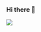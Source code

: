### Hi there 👋

![](https://komarev.com/ghpvc/?username=201851019-iiitv&style=flat-square)


<!--
**201851019-iiitv/201851019-iiitv** is a ✨ _special_ ✨ repository because its `README.md` (this file) appears on your GitHub profile.

Here are some ideas to get you started:

- 🔭 I’m currently pursuing B.tech in Computer Science and Engineering  from Indian Institute of Information Technology Vadodara. 
- 🌱 I’m currently learning  Blockchain .
- 👯 I’m looking to collaborate on Web Developement and Blockchain Project.
- 🤔 I’m looking for help with good resources.
- 💬 Ask me about  on ![Instagram](https://www.instagram.com/cphouse544/?hl=en) or  ![Youtube](https://www.youtube.com/channel/UCNLDPn0lhekyRSgtGOBZQfw?view_as=subscriber) 
- 📫 How to reach me :![Email](cphouse544@gmail.com)
- 😄 Pronouns: Ambesh 
- ⚡ Fun fact: I am also Ethical Hacker 😜.
